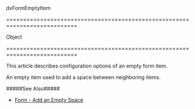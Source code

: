 <!--id-->dxFormEmptyItem<!--/id-->
===========================================================================
<!--type-->Object<!--/type-->
===========================================================================

<!--shortDescription-->
This article describes configuration options of an empty form item.
<!--/shortDescription-->

<!--fullDescription-->
An empty item used to add a space between neighboring items. 

#####See Also#####
- [Form - Add an Empty Space](/Documentation/Guide/Widgets/Form/Organize_Simple_Items/Add_an_Empty_Space/)
<!--/fullDescription-->